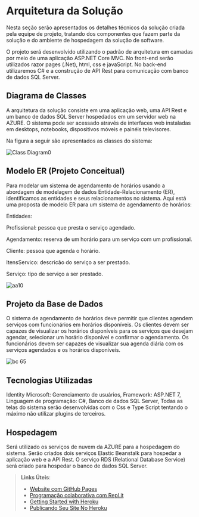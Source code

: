 # Arquitetura da Solução

Nesta seção serão apresentados os detalhes técnicos da solução criada pela equipe de projeto, tratando dos componentes que fazem parte da solução e do ambiente de hospedagem da solução de software.

O projeto será desenvolvido utilizando o padrão de arquitetura em camadas por meio de uma aplicação ASP.NET Core MVC. No front-end serão utilizados razor pages (.Net), html, css e javaScript. No back-end utilizaremos C# e a construção de API Rest para comunicação com banco de dados SQL Server.
## Diagrama de Classes

A arquitetura da solução consiste em uma aplicação web, uma API Rest e um banco de dados SQL Server hospedados em um servidor web na AZURE. O sistema pode ser acessado através de interfaces web instaladas em desktops, notebooks, dispositivos móveis e painéis televisores.

Na figura a seguir são apresentados as classes do sistema:






![Class Diagram0](https://user-images.githubusercontent.com/112700596/232232020-1c0d08ee-fd0d-4083-b7ad-127b123997a8.png)










## Modelo ER (Projeto Conceitual)

Para modelar um sistema de agendamento de horários usando a abordagem de modelagem de dados Entidade-Relacionamento (ER), identificamos as entidades e seus relacionamentos no sistema. Aqui está uma proposta de modelo ER para um sistema de agendamento de horários:

Entidades:

Profissional: pessoa que presta o serviço agendado.

Agendamento: reserva de um horário para um serviço com um profissional.

Cliente: pessoa que agenda o horário.

ItensServico: descricão do serviço a ser prestado.

Serviço: tipo de serviço a ser prestado.



![aa10](https://user-images.githubusercontent.com/112700596/232231306-163678ae-b822-43f0-97a8-70365a7ebf04.png)











## Projeto da Base de Dados

O sistema de agendamento de horários deve permitir que clientes agendem serviços com funcionários em horários disponíveis. Os clientes devem ser capazes de visualizar os horários disponíveis para os serviços que desejam agendar, selecionar um horário disponível e confirmar o agendamento. Os funcionários devem ser capazes de visualizar sua agenda diária com os serviços agendados e os horários disponíveis.



![bc 65](https://user-images.githubusercontent.com/112700596/232233893-2d90d39b-2d05-49c2-85bb-5b3fb3977b59.png)











## Tecnologias Utilizadas

Identity Microsoft: Gerenciamento de usuários,
Framework: ASP.NET 7,
Linguagem de programação: C#,
Banco de dados SQL Server,
Todas as telas do sistema serão desenvolvidas com o Css e Type Script tentando o máximo não utilizar plugins de terceiros.

## Hospedagem

Será utilizado os serviços de nuvem da AZURE para a hospedagem do sistema. Serão criados dois serviços Elastic Beanstalk para hospedar a aplicação web e a API Rest. O serviço RDS (Relational Database Service) será criado para hospedar o banco de dados SQL Server.

> **Links Úteis**:
>
> - [Website com GitHub Pages](https://pages.github.com/)
> - [Programação colaborativa com Repl.it](https://repl.it/)
> - [Getting Started with Heroku](https://devcenter.heroku.com/start)
> - [Publicando Seu Site No Heroku](http://pythonclub.com.br/publicando-seu-hello-world-no-heroku.html)
